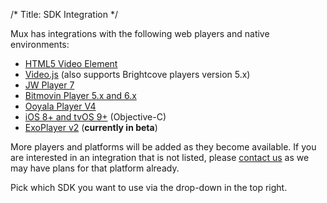 /*
Title: SDK Integration
*/

Mux has integrations with the following web players and native environments:

* [HTML5 Video Element](video-element/getting-started)
* [Video.js](videojs/getting-started) (also supports Brightcove players version 5.x)
* [JW Player 7](jwplayer/getting-started)
* [Bitmovin Player 5.x and 6.x](bitmovin/getting-started)
* [Ooyala Player V4](ooyala/getting-started)
* [iOS 8+ and tvOS 9+](obj-c/getting-started) (Objective-C)
* [ExoPlayer v2](exoplayer/getting-started) (**currently in beta**)

More players and platforms will be added as they become available. If you are interested in an integration that is not listed, please [contact us](https://mux.com/sales-contact) as we may have plans for that platform already.

Pick which SDK you want to use via the drop-down in the top right.
